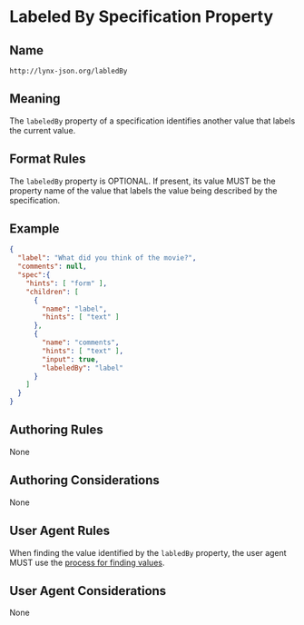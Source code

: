 # Labeled By Specification Property

## Name

`http://lynx-json.org/labledBy`

## Meaning

The `labeledBy` property of a specification identifies another value that labels the current value.

## Format Rules

The `labeledBy` property is OPTIONAL. If present, its value MUST be the property name of the value that labels the value being described by the specification.

## Example

```json
{
  "label": "What did you think of the movie?",
  "comments": null,
  "spec":{
    "hints": [ "form" ],
    "children": [
      {
        "name": "label",
        "hints": [ "text" ]
      },
      {
        "name": "comments",
        "hints": [ "text" ],
        "input": true,
        "labeledBy": "label"
      }
    ]
  }
}
```

## Authoring Rules

None

## Authoring Considerations

None

## User Agent Rules

When finding the value identified by the `labledBy` property, the user agent MUST use the [process for finding values](#process-for-finding-values).

## User Agent Considerations

None
